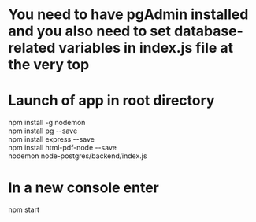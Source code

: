 # You need to have pgAdmin installed and you also need to set database-related variables in index.js file at the very top
# Launch of app in root directory
npm install -g nodemon \
npm install pg --save \
npm install express --save \
npm install html-pdf-node --save \
nodemon node-postgres/backend/index.js 
# In a new console enter
npm start 